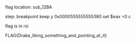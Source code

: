

flag location:
sub_12BA


step:
breakpoint     keep y   0x0000555555555380
set $eax =0
c

flag is in rsi




FLAG{Drake_liking_something_and_pointing_at_it}